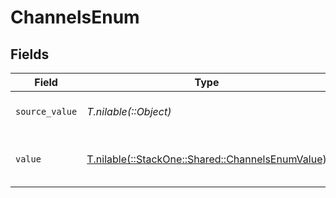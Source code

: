 # ChannelsEnum


## Fields

| Field                                                                                        | Type                                                                                         | Required                                                                                     | Description                                                                                  | Example                                                                                      |
| -------------------------------------------------------------------------------------------- | -------------------------------------------------------------------------------------------- | -------------------------------------------------------------------------------------------- | -------------------------------------------------------------------------------------------- | -------------------------------------------------------------------------------------------- |
| `source_value`                                                                               | *T.nilable(::Object)*                                                                        | :heavy_minus_sign:                                                                           | The source value of the Channels.                                                            | SMS                                                                                          |
| `value`                                                                                      | [T.nilable(::StackOne::Shared::ChannelsEnumValue)](../../models/shared/channelsenumvalue.md) | :heavy_minus_sign:                                                                           | The Channels of the campaign.                                                                | sms                                                                                          |